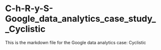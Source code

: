 # C-h-R-y-S-Google_data_analytics_case_study__Cyclistic
This is the markdown file for the Google data analytics case: Cyclistic
